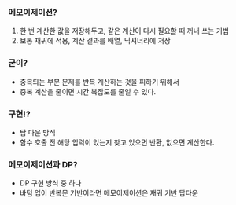### 메모이제이션?
1. 한 번 계산한 값을 저장해두고, 같은 계산이 다시 필요할 때 꺼내 쓰는 기법
2. 보통 재귀에 적용, 계산 결과를 배열, 딕셔너리에 저장

### 굳이?
- 중복되는 부분 문제를 반복 계산하는 것을 피하기 위해서
- 중복 계산을 줄이면 시간 복잡도를 줄일 수 있다.

### 구현!?
- 탑 다운 방식
- 함수 호출 전 해당 입력이 있는지 찾고 있으면 반환, 없으면 계산한다.

### 메모이제이션과 DP?
- DP 구현 방식 중 하나
- 바텀 업이 반복문 기반이라면 메모이제이션은 재귀 기반 탑다운 
